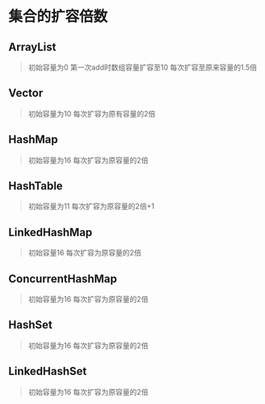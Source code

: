 # 集合的扩容倍数

## ArrayList
> 初始容量为0 第一次add时数组容量扩容至10 每次扩容至原来容量的1.5倍

## Vector
> 初始容量为10 每次扩容为原有容量的2倍

## HashMap
> 初始容量为16 每次扩容为原容量的2倍

## HashTable
> 初始容量为11 每次扩容为原容量的2倍+1

## LinkedHashMap
> 初始容量16 每次扩容为原容量的2倍

## ConcurrentHashMap
> 初始容量为16 每次扩容为原容量的2倍

## HashSet
> 初始容量为16 每次扩容为原容量的2倍

## LinkedHashSet
> 初始容量为16 每次扩容为原容量的2倍